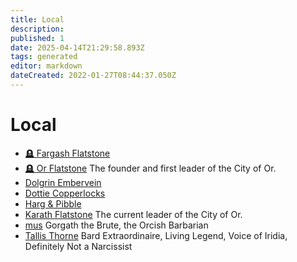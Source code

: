 ```yaml
---
title: Local
description:
published: 1
date: 2025-04-14T21:29:58.893Z
tags: generated
editor: markdown
dateCreated: 2022-01-27T08:44:37.050Z
---
```


# Local
- [🪦 Fargash Flatstone](/geography/settlement/city/city-of-or/local/fargash-flatstone.md)
- [🪦 Or Flatstone](/geography/settlement/city/city-of-or/local/or-flatstone.md)
  The founder and first leader of the City of Or.
- [Dolgrin Embervein](/geography/settlement/city/city-of-or/local/dolgrin-embervein.md)
- [Dottie Copperlocks](/geography/settlement/city/city-of-or/local/dottie-copperlocks.md)
- [Harg & Pibble](/geography/settlement/city/city-of-or/local/harg-and-pibble.md)
- [Karath Flatstone](/geography/settlement/city/city-of-or/local/karath-flatstone.md)
  The current leader of the City of Or.
- [mus](/geography/settlement/city/city-of-or/local/gorgrath-the-brute.md)
  Gorgath the Brute, the Orcish Barbarian
- [Tallis Thorne](/geography/settlement/city/city-of-or/local/tallis-thorne.md)
  Bard Extraordinaire, Living Legend, Voice of Iridia, Definitely Not a Narcissist
